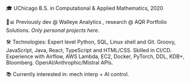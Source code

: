 🎓 UChicago B.S. in Computational & Applied Mathematics, 2020

💼📊 Previously dev @ Walleye Analytics , research @ AQR Portfolio Solutions. *Only personal projects here.*

🛠️ Technologies: Expert level Python, SQL, Linux shell and Git. Groovy, JavaScript, Java, React, TypeScript and HTML/CSS. Skilled in CI/CD. Experience with Airflow, AWS Lambda, EC2, Docker, PyTorch, DDL, KDB+, Bloomberg. OpenAI/Anthrophic/Mistral APIs. 

📚 Currently interested in: mech interp + AI control.

